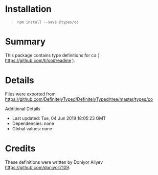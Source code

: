 # Installation
> `npm install --save @types/co`

# Summary
This package contains type definitions for co ( https://github.com/tj/co#readme ).

# Details
Files were exported from https://github.com/DefinitelyTyped/DefinitelyTyped/tree/master/types/co

Additional Details
 * Last updated: Tue, 04 Jun 2019 18:05:23 GMT
 * Dependencies: none
 * Global values: none

# Credits
These definitions were written by Doniyor Aliyev <https://github.com/doniyor2109>.

